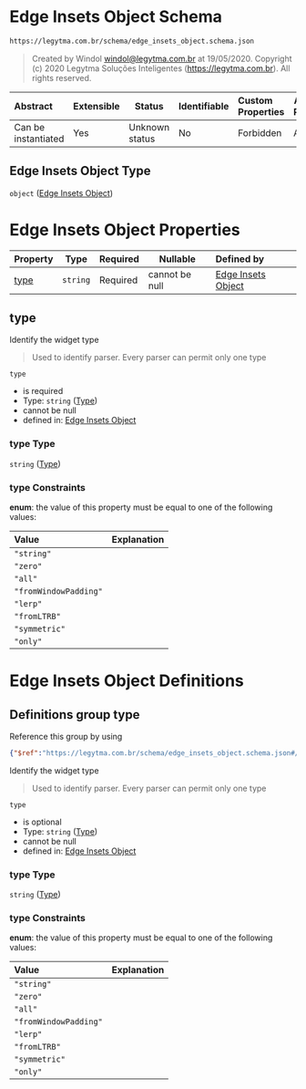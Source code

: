 # Edge Insets Object Schema

```txt
https://legytma.com.br/schema/edge_insets_object.schema.json
```




> Created by Windol [windol@legytma.com.br](mailto:windol@legytma.com.br) at 19/05/2020.
> Copyright (c) 2020 Legytma Soluções Inteligentes (<https://legytma.com.br>). All rights reserved.
>

| Abstract            | Extensible | Status         | Identifiable | Custom Properties | Additional Properties | Access Restrictions | Defined In                                                                                        |
| :------------------ | ---------- | -------------- | ------------ | :---------------- | --------------------- | ------------------- | ------------------------------------------------------------------------------------------------- |
| Can be instantiated | Yes        | Unknown status | No           | Forbidden         | Allowed               | none                | [edge_insets_object.schema.json](../schema/edge_insets_object.schema.json "open original schema") |

## Edge Insets Object Type

`object` ([Edge Insets Object](edge_insets_object.md))

# Edge Insets Object Properties

| Property      | Type     | Required | Nullable       | Defined by                                                                                                                                       |
| :------------ | -------- | -------- | -------------- | :----------------------------------------------------------------------------------------------------------------------------------------------- |
| [type](#type) | `string` | Required | cannot be null | [Edge Insets Object](edge_insets_object-properties-type.md "https&#x3A;//legytma.com.br/schema/edge_insets_object.schema.json#/properties/type") |

## type

Identify the widget type


> Used to identify parser. Every parser can permit only one type
>

`type`

-   is required
-   Type: `string` ([Type](edge_insets_object-properties-type.md))
-   cannot be null
-   defined in: [Edge Insets Object](edge_insets_object-properties-type.md "https&#x3A;//legytma.com.br/schema/edge_insets_object.schema.json#/properties/type")

### type Type

`string` ([Type](edge_insets_object-properties-type.md))

### type Constraints

**enum**: the value of this property must be equal to one of the following values:

| Value                 | Explanation |
| :-------------------- | ----------- |
| `"string"`            |             |
| `"zero"`              |             |
| `"all"`               |             |
| `"fromWindowPadding"` |             |
| `"lerp"`              |             |
| `"fromLTRB"`          |             |
| `"symmetric"`         |             |
| `"only"`              |             |

# Edge Insets Object Definitions

## Definitions group type

Reference this group by using

```json
{"$ref":"https://legytma.com.br/schema/edge_insets_object.schema.json#/definitions/type"}
```

Identify the widget type


> Used to identify parser. Every parser can permit only one type
>

`type`

-   is optional
-   Type: `string` ([Type](edge_insets_object-definitions-type.md))
-   cannot be null
-   defined in: [Edge Insets Object](edge_insets_object-definitions-type.md "https&#x3A;//legytma.com.br/schema/edge_insets_object.schema.json#/definitions/type")

### type Type

`string` ([Type](edge_insets_object-definitions-type.md))

### type Constraints

**enum**: the value of this property must be equal to one of the following values:

| Value                 | Explanation |
| :-------------------- | ----------- |
| `"string"`            |             |
| `"zero"`              |             |
| `"all"`               |             |
| `"fromWindowPadding"` |             |
| `"lerp"`              |             |
| `"fromLTRB"`          |             |
| `"symmetric"`         |             |
| `"only"`              |             |
